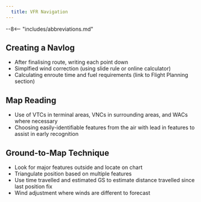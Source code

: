 ```yaml
---
  title: VFR Navigation
---
```


--8<-- "includes/abbreviations.md"

## Creating a Navlog
- After finalising route, writing each point down
- Simplfied wind correction (using slide rule or online calculator)
- Calculating enroute time and fuel requirements (link to Flight Planning section)

## Map Reading
- Use of VTCs in terminal areas, VNCs in surrounding areas, and WACs where necessary
- Choosing easily-identifiable features from the air with lead in features to assist in early recognition

## Ground-to-Map Technique
- Look for major features outside and locate on chart
- Triangulate position based on multiple features
- Use time travelled and estimated GS to estimate distance travelled since last position fix
- Wind adjustment where winds are different to forecast